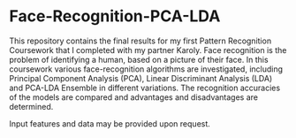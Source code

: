 # Face-Recognition-PCA-LDA
This repository contains the final results for my first Pattern Recognition Coursework that I completed with my partner Karoly. Face recognition is the problem of identifying a human, based on a picture of their face. In this coursework various face-recognition algorithms are investigated, including Principal Component Analysis (PCA), Linear Discriminant Analysis (LDA) and PCA-LDA Ensemble in different variations. The recognition accuracies of the models are compared and advantages and disadvantages are determined.

Input features and data may be provided upon request.

